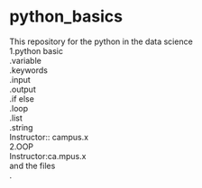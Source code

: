 # python_basics
This repository for the python in the data science <br>
1.python basic  <br>
.variable  <br>
.keywords   <br>
.input  <br>
.output  <br>
.if else  <br>
.loop  <br>
.list   <br>
.string  <br>
Instructor:: campus.x   <br>
2.OOP  <br>
Instructor:ca.mpus.x  <br>
and the files <br>.


